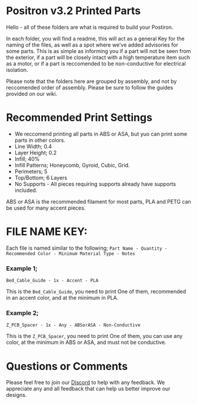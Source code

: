 # Positron v3.2 Printed Parts
Hello - all of these folders are what is required to build your Postiron.

In each folder, you will find a readme, this will act as a general Key for the naming of the files, as well as a spot where we've added advisories for some parts. This is as simple as informing you if a part will not be seen from the exterior, if a part will be closely intact with a high temperature item such as a motor, or if a part is reccomended to be non-conductive for electrical isolation.

Please note that the folders here are grouped by assembly, and not by reccomended order of assembly. Please be sure to follow the guides provided on our wiki.

# Recommended Print Settings

 - We reccomend printing all parts in ABS or ASA, but yuo can print some parts in other colors.
 - Line Width; 0.4
 - Layer Height; 0.2
 - Infill; 40%
 - Infill Patterns; Honeycomb, Gyroid, Cubic, Grid.
 - Perimeters; 5
 - Top/Bottom; 6 Layers
 - No Supports - All pieces requiring supports already have supports included.

  

ABS or ASA is the recommended filament for most parts, PLA and PETG can be used for many accent pieces.

# FILE NAME KEY:
Each file is named similar to the following;
`Part Name - Quantity - Recommended Color - Minimum Material Type - Notes`

### Example 1;
`Bed_Cable_Guide - 1x - Accent - PLA`  

This is the `Bed_Cable_Guide`, you need to print One of them, recommended in an accent color, and at the minimum in PLA.

### Example 2;
`Z_PCB_Spacer - 1x - Any - ABSorASA - Non-Conductive`

This is the `Z_PCB_Spacer`, you need to print One of them, you can use any color, at the minimum in ABS or ASA, and must not be conductive.

# Questions or Comments
Please feel free to join our [Discord](https://discord.gg/mGDkYZtyNY) to help with any feedback. We appreciate any and all feedback that can help us better improve our designs.

